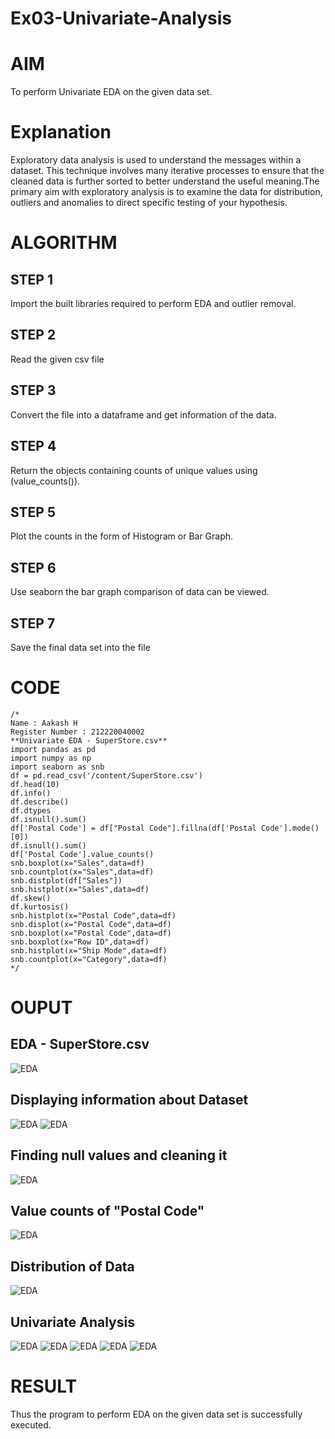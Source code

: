 # Ex03-Univariate-Analysis
# AIM
To perform Univariate EDA on the given data set.

# Explanation
Exploratory data analysis is used to understand the messages within a dataset. This technique involves many iterative processes to ensure that the cleaned data is further sorted to better understand the useful meaning.The primary aim with exploratory analysis is to examine the data for distribution, outliers and anomalies to direct specific testing of your hypothesis.


# ALGORITHM
## STEP 1
Import the built libraries required to perform EDA and outlier removal.

## STEP 2
Read the given csv file

## STEP 3
Convert the file into a dataframe and get information of the data.

## STEP 4
Return the objects containing counts of unique values using (value_counts()).

## STEP 5
Plot the counts in the form of Histogram or Bar Graph.

## STEP 6
Use seaborn the bar graph comparison of data can be viewed.

## STEP 7
Save the final data set into the file

# CODE
```
/* 
Name : Aakash H
Register Number : 212220040002
**Univariate EDA - SuperStore.csv**
import pandas as pd
import numpy as np
import seaborn as snb
df = pd.read_csv('/content/SuperStore.csv')
df.head(10)
df.info()
df.describe()
df.dtypes
df.isnull().sum()
df['Postal Code'] = df["Postal Code"].fillna(df['Postal Code'].mode()[0])
df.isnull().sum()
df['Postal Code'].value_counts()
snb.boxplot(x="Sales",data=df)
snb.countplot(x="Sales",data=df)
snb.distplot(df["Sales"])
snb.histplot(x="Sales",data=df)
df.skew()
df.kurtosis()
snb.histplot(x="Postal Code",data=df)
snb.displot(x="Postal Code",data=df)
snb.boxplot(x="Postal Code",data=df)
snb.boxplot(x="Row ID",data=df)
snb.histplot(x="Ship Mode",data=df)
snb.countplot(x="Category",data=df)
*/
```
# OUPUT
## EDA - SuperStore.csv
![EDA](/images/img.png)
## Displaying information about Dataset
![EDA](/images/img2.png)
![EDA](/images/img3.png)
## Finding null values and cleaning it
![EDA](/images/img4.png)
## Value counts of "Postal Code"
![EDA](/images/img5.png)
## Distribution of Data 
![EDA](/images/img8.png)
## Univariate Analysis
![EDA](/images/img6.png)
![EDA](/images/img7.png)
![EDA](/images/img9.png)
![EDA](/images/img10.png)
![EDA](/images/img11.png)

# RESULT
Thus the program to perform EDA on the given data set is successfully executed.